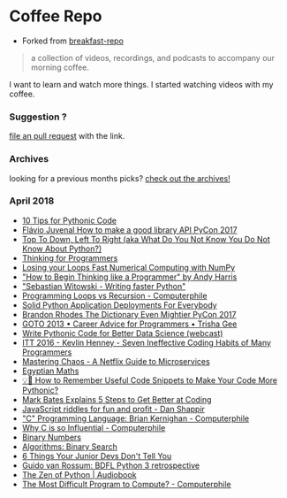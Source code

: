 # Coffee Repo #

* Forked from [breakfast-repo](https://github.com/ashleygwilliams/breakfast-repo)

> a collection of videos, recordings, and podcasts to accompany our morning coffee.

I want to learn and watch more things. I started watching videos with my coffee.

### Suggestion ?

[file an pull request](https://github.com/christopher-burke/coffee-repo/pulls) with the link.

### Archives

looking for a previous months picks? [check out the archives!](https://github.com/christopher-burke/coffee-repo/tree/coffee-repo/archives/)

### April 2018

* [10 Tips for Pythonic Code](https://www.youtube.com/watch?v=_O23jIXsshs)
* [Flávio Juvenal How to make a good library API PyCon 2017](https://www.youtube.com/watch?v=4mkFfce46zE)
* [Top To Down, Left To Right (aka What Do You Not Know You Do Not Know About Python?)](https://www.youtube.com/watch?v=DlgbPLvBs30)
* [Thinking for Programmers](https://channel9.msdn.com/Events/Build/2014/3-642)
* [Losing your Loops Fast Numerical Computing with NumPy](https://www.youtube.com/watch?v=EEUXKG97YRw)
* ["How to Begin Thinking like a Programmer" by Andy Harris](https://www.youtube.com/watch?v=YWwBhjQN-Qw)
* ["Sebastian Witowski - Writing faster Python"](https://www.youtube.com/watch?v=YjHsOrOOSuI)
* [Programming Loops vs Recursion - Computerphile](https://www.youtube.com/watch?v=HXNhEYqFo0o)
* [Solid Python Application Deployments For Everybody](https://www.youtube.com/watch?v=voq4Mm58NY0)
* [Brandon Rhodes The Dictionary Even Mightier PyCon 2017](https://www.youtube.com/watch?v=66P5FMkWoVU)
* [GOTO 2013 • Career Advice for Programmers • Trisha Gee](https://www.youtube.com/watch?v=LlAn452X4Lc)
* [Write Pythonic Code for Better Data Science (webcast)](https://www.youtube.com/watch?v=EihDgHxWiKk)
* [ITT 2016 - Kevlin Henney - Seven Ineffective Coding Habits of Many Programmers](https://www.youtube.com/watch?v=ZsHMHukIlJY)
* [Mastering Chaos - A Netflix Guide to Microservices](https://youtu.be/CZ3wIuvmHeM)
* [Egyptian Maths](https://youtu.be/Ih1ZWE3pe9o)
* [💡🐍 How to Remember Useful Code Snippets to Make Your Code More Pythonic?](https://youtu.be/ODqR37Jncc4)
* [Mark Bates Explains 5 Steps to Get Better at Coding](https://www.youtube.com/watch?v=77kSLoOWxYg)
* [JavaScript riddles for fun and profit - Dan Shappir](https://www.youtube.com/watch?v=D-juPGb7EKY)
* ["C" Programming Language: Brian Kernighan - Computerphile](https://www.youtube.com/watch?v=de2Hsvxaf8M)
* [Why C is so Influential - Computerphile](https://www.youtube.com/watch?v=ci1PJexnfNE)
* [Binary Numbers](https://www.youtube.com/watch?v=ry1hpm1GXVI)
* [Algorithms: Binary Search](https://www.youtube.com/watch?v=P3YID7liBug)
* [6 Things Your Junior Devs Don't Tell You](https://www.youtube.com/watch?v=m6G8f9pZZRM)
* [Guido van Rossum: BDFL Python 3 retrospective](https://www.youtube.com/watch?v=Oiw23yfqQy8&t=3s&index=25&list=PLma6GxZFESfFSrov5MjsM1YCnA6m1AKGq)
* [The Zen of Python | Audiobook](https://youtu.be/tEIpgTREexQ)
* [The Most Difficult Program to Compute? - Computerphile](https://youtu.be/i7sm9dzFtEI)
